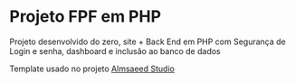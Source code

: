 # Projeto FPF em PHP

Projeto desenvolvido do zero, site + Back End em PHP com Segurança de Login e senha, dashboard e inclusão ao banco de dados

Template usado no projeto [Almsaeed Studio](https://almsaeedstudio.com)
